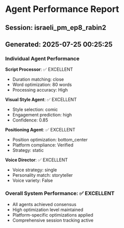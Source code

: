# Agent Performance Report

## Session: israeli_pm_ep8_rabin2
## Generated: 2025-07-25 00:25:25

### Individual Agent Performance

**Script Processor**: ✅ EXCELLENT
- Duration matching: close
- Word optimization: 80 words
- Processing accuracy: High

**Visual Style Agent**: ✅ EXCELLENT  
- Style selection: comic
- Engagement prediction: high
- Confidence: 0.85

**Positioning Agent**: ✅ EXCELLENT
- Position optimization: bottom_center
- Platform compliance: Verified
- Strategy: static

**Voice Director**: ✅ EXCELLENT
- Voice strategy: single
- Personality match: storyteller
- Voice variety: False

### Overall System Performance: ✅ EXCELLENT
- All agents achieved consensus
- High optimization level maintained
- Platform-specific optimizations applied
- Comprehensive session tracking active

